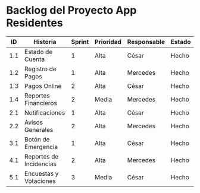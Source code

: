 # Backlog del Proyecto App Residentes

| ID  | Historia                             | Sprint | Prioridad | Responsable     | Estado   |
|-----|--------------------------------------|--------|-----------|-----------------|----------|
|1.1  | Estado de Cuenta                     | 1      | Alta      | César           | Hecho    |
|1.2  | Registro de Pagos                    | 1      | Alta      | Mercedes        | Hecho    |
|1.3  | Pagos Online                         | 2      | Alta      | César           | Hecho    |
|1.4  | Reportes Financieros                 | 2      | Media     | Mercedes        | Hecho    |
|2.1  | Notificaciones                       | 1      | Alta      | César           | Hecho    |
|2.2  | Avisos Generales                     | 2      | Alta      | Mercedes        | Hecho    |
|3.1  | Botón de Emergencia                  | 1      | Alta      | César           | Hecho    |
|4.1  | Reportes de Incidencias              | 2      | Alta      | Mercedes        | Hecho    |
|5.1  | Encuestas y Votaciones               | 3      | Media     | César           | Hecho    |